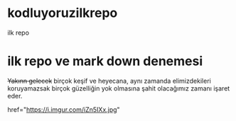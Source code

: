 # kodluyoruzilkrepo
ilk repo 


# ilk repo ve mark down denemesi
~~Yakınn gelecek~~
birçok keşif ve heyecana, aynı zamanda elimizdekileri koruyamazsak birçok güzelliğin yok olmasına şahit olacağımız zamanı işaret eder.

href="https://i.imgur.com/iZn5IXx.jpg"
